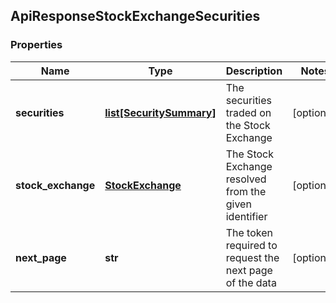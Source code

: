 ## ApiResponseStockExchangeSecurities

### Properties
Name | Type | Description | Notes
------------ | ------------- | ------------- | -------------
**securities** | [**list[SecuritySummary]**](SecuritySummary.md) | The securities traded on the Stock Exchange | [optional] 
**stock_exchange** | [**StockExchange**](StockExchange.md) | The Stock Exchange resolved from the given identifier | [optional] 
**next_page** | **str** | The token required to request the next page of the data | [optional] 



